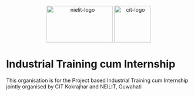 <p align="center">
  <a href="https://www.nielit.gov.in/" target="_blank" rel="noopener noreferrer">
    <img width="180" height="100" src="https://nielit.gov.in/sites/all/themes/berry/images/NIELIT-Logo.png" alt="nielit-logo">
  </a>
  <a href="https://vuejs.org" target="_blank" rel="noopener noreferrer">
    <img width="100" height="100" src="https://cit.ac.in/images/cit-logo.png" alt="cit-logo">
  </a>
</p>

# Industrial Training cum Internship

This organisation is for the Project based Industrial Training cum Internship jointly organised by CIT Kokrajhar and NEILIT, Guwahati



<!--
## Hi there 👋
**Here are some ideas to get you started:**

🙋‍♀️ A short introduction - what is your organization all about?
🌈 Contribution guidelines - how can the community get involved?
👩‍💻 Useful resources - where can the community find your docs? Is there anything else the community should know?
🍿 Fun facts - what does your team eat for breakfast?
🧙 Remember, you can do mighty things with the power of [Markdown](https://docs.github.com/github/writing-on-github/getting-started-with-writing-and-formatting-on-github/basic-writing-and-formatting-syntax)
-->
